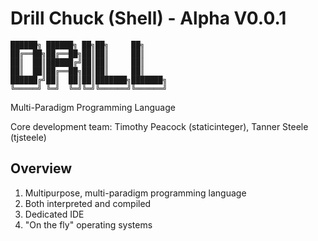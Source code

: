 # Drill Chuck (Shell) - Alpha V0.0.1

    ██████╗ ██████╗ ██╗██╗     ██╗
    ██╔══██╗██╔══██╗██║██║     ██║
    ██║  ██║██████╔╝██║██║     ██║
    ██║  ██║██╔══██╗██║██║     ██║
    ██████╔╝██║  ██║██║███████╗███████╗
    ╚═════╝ ╚═╝  ╚═╝╚═╝╚══════╝╚══════╝

Multi-Paradigm Programming Language

Core development team: Timothy Peacock (staticinteger), Tanner Steele (tjsteele)

## Overview
1. Multipurpose, multi-paradigm programming language
2. Both interpreted and compiled
3. Dedicated IDE
4. "On the fly" operating systems
